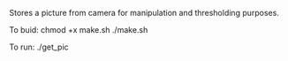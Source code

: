 Stores a picture from camera for manipulation and thresholding purposes.

To buid:
	chmod +x make.sh
	./make.sh

To run:
	./get_pic